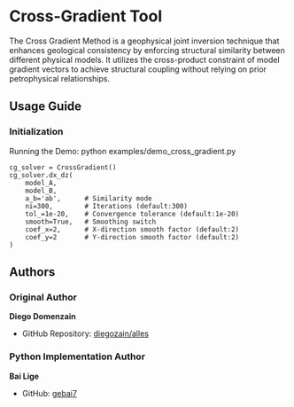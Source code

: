 # Cross-Gradient Tool

The Cross Gradient Method is a geophysical joint inversion technique that enhances geological consistency by enforcing structural similarity between different physical models. It utilizes the cross-product constraint of model gradient vectors to achieve structural coupling without relying on prior petrophysical relationships.



## Usage Guide
### Initialization
Running the Demo: python examples/demo_cross_gradient.py

```
cg_solver = CrossGradient()
cg_solver.dx_dz(
    model_A, 
    model_B,
    a_b='ab',      # Similarity mode
    ni=300,        # Iterations (default:300)
    tol_=1e-20,    # Convergence tolerance (default:1e-20)
    smooth=True,   # Smoothing switch
    coef_x=2,      # X-direction smooth factor (default:2)
    coef_y=2       # Y-direction smooth factor (default:2)
)
```




## Authors
### Original Author
**Diego Domenzain**  
- GitHub Repository: [diegozain/alles](https://github.com/diegozain/alles)  
### Python Implementation Author  
**Bai Lige**  
- GitHub: [gebai7](https://github.com/gebai7)  
